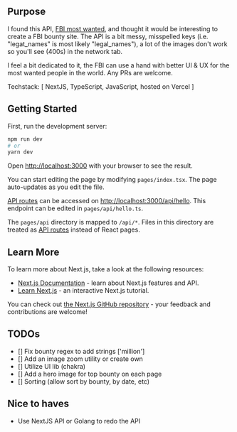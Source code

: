 ## Purpose

I found this API, [FBI most wanted](https://www.fbi.gov/wanted/api), and thought it would be interesting to create a FBI bounty site. The API is a bit messy, misspelled keys (i.e. "legat_names" is most likely "legal_names"), a lot of the images don't work so you'll see (400s) in the network tab.

I feel a bit dedicated to it, the FBI can use a hand with better UI & UX for the most wanted people in the world. Any PRs are welcome.

Techstack: [ NextJS, TypeScript, JavaScript, hosted on Vercel ]

## Getting Started

First, run the development server:

```bash
npm run dev
# or
yarn dev
```

Open [http://localhost:3000](http://localhost:3000) with your browser to see the result.

You can start editing the page by modifying `pages/index.tsx`. The page auto-updates as you edit the file.

[API routes](https://nextjs.org/docs/api-routes/introduction) can be accessed on [http://localhost:3000/api/hello](http://localhost:3000/api/hello). This endpoint can be edited in `pages/api/hello.ts`.

The `pages/api` directory is mapped to `/api/*`. Files in this directory are treated as [API routes](https://nextjs.org/docs/api-routes/introduction) instead of React pages.

## Learn More

To learn more about Next.js, take a look at the following resources:

- [Next.js Documentation](https://nextjs.org/docs) - learn about Next.js features and API.
- [Learn Next.js](https://nextjs.org/learn) - an interactive Next.js tutorial.

You can check out [the Next.js GitHub repository](https://github.com/vercel/next.js/) - your feedback and contributions are welcome!

## TODOs

- [] Fix bounty regex to add strings ['million']
- [] Add an image zoom utility or create own
- [] Utilize UI lib (chakra)
- [] Add a hero image for top bounty on each page
- [] Sorting (allow sort by bounty, by date, etc)

## Nice to haves
- Use NextJS API or Golang to redo the API
